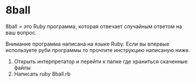 # 8ball

8ball = это Ruby программа, которая отвечает случайным ответом на ваш вопрос.

Внимание программа написана на языке Ruby.
Если вы впервые используете руби программы то прочтите инструкцию написаную ниже.
1. Открыть интерпретатор и перейти к папке где храниться скаченные файлы
2. Написать ruby 8ball.rb
